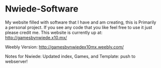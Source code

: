 Nwiede-Software
============
My website filled with software that I have and am creating, this is Primarily a personal project. If you see any code that you like feel free to use it just please credit me.
This website is currently up at: http://gamesbynwiede.x10.mx/

Weebly Version: http://gamesbynwiedex10mx.weebly.com/



Notes for Nwiede:
Updated index, Games, and Template: push to webserver!
